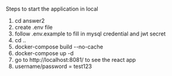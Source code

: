 Steps to start the application in local

1. cd answer2
2. create .env file
3. follow .env.example to fill in mysql credential and jwt secret
4. cd ..
5. docker-compose build --no-cache
6. docker-compose up -d
7. go to http://localhost:8081/ to see the react app
8. username/password = test123
